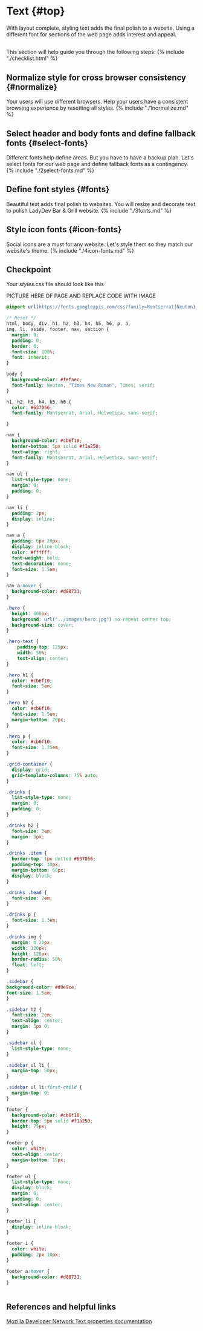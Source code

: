 # Text {#top}
With layout complete, styling text adds the final polish to a website. Using a different font for sections of the web page adds interest and appeal. 

<!-- trick markdown to give me a little space between these two sections of text -->
## 

This section will help guide you through the following steps:
{% include "./checklist.html" %}

## Normalize style for cross browser consistency {#normalize} <span class="navigate-top"><a href="#top" title="Take me to the top of page"><i class="fa fa-chevron-circle-up" aria-hidden="true"></i></a></span>
Your users will use different browsers. Help your users have a consistent browsing experience by resetting all styles.
{% include "./1normalize.md" %}

## Select header and body fonts and define fallback fonts  {#select-fonts} <span class="navigate-top"><a href="#top" title="Take me to the top of page"><i class="fa fa-chevron-circle-up" aria-hidden="true"></i></a></span>
Different fonts help define areas. But you have to have a backup plan. Let's select fonts for our web page and define fallback fonts as a contingency.
{% include "./2select-fonts.md" %}

## Define font styles {#fonts} <span class="navigate-top"><a href="#top" title="Take me to the top of page"><i class="fa fa-chevron-circle-up" aria-hidden="true"></i></a></span>
Beautiful text adds final polish to websites. You will resize and decorate text to polish LadyDev Bar & Grill website.
{% include "./3fonts.md" %}

## Style icon fonts {#icon-fonts} <span class="navigate-top"><a href="#top" title="Take me to the top of page"><i class="fa fa-chevron-circle-up" aria-hidden="true"></i></a></span>
Social icons are a must for any website. Let's style them so they match our website's theme.
{% include "./4icon-fonts.md" %}

## Checkpoint
Your _styles.css_ file should look like this

PICTURE HERE OF PAGE AND REPLACE CODE WITH IMAGE

```css
@import url(https://fonts.googleapis.com/css?family=Montserrat|Neuton);

/* Reset */
html, body, div, h1, h2, h3, h4, h5, h6, p, a,
img, li, aside, footer, nav, section {
  margin: 0;
  padding: 0;
  border: 0;
  font-size: 100%;
  font: inherit;
}

body {
  background-color: #fefaec;
  font-family: Neuton, "Times New Roman", Times, serif;
}

h1, h2, h3, h4, h5, h6 {
  color: #637056;
  font-family: Montserrat, Arial, Helvetica, sans-serif;

}

nav {
  background-color: #cb6f10;
  border-bottom: 5px solid #f1a250;
  text-align: right;
  font-family: Montserrat, Arial, Helvetica, sans-serif;
}

nav ul {
  list-style-type: none;
  margin: 0;
  padding: 0;
}

nav li {
  padding: 2px;
  display: inline;
}

nav a {
  padding: 6px 20px;
  display: inline-block;
  color: #ffffff;
  font-weight: bold;
  text-decoration: none;
  font-size: 1.5em;
}

nav a:hover {
  background-color: #d88731;
}

.hero {
  height: 600px;
  background: url("../images/hero.jpg") no-repeat center top;
  background-size: cover;
}

.hero-text {
    padding-top: 125px;
    width: 50%;
    text-align: center;
}

.hero h1 {
  color: #cb6f10;
  font-size: 5em;
}

.hero h2 {
  color: #cb6f10;
  font-size: 1.5em;
  margin-bottom: 20px;
}

.hero p {
  color: #cb6f10;
  font-size: 1.25em;
}

.grid-container {
  display: grid;
  grid-template-columns: 75% auto;
}

.drinks {
  list-style-type: none;
  margin: 0;
  padding: 0;
}

.drinks h2 {
  font-size: 3em;
  margin: 5px;
}

.drinks .item {
  border-top: 1px dotted #637056;
  padding-top: 10px;
  margin-bottom: 60px;
  display: block;
}

.drinks .head {
  font-size: 2em;
}

.drinks p {
  font-size: 1.3em;
}

.drinks img {
  margin: 0 20px;
  width: 120px;
  height: 120px;
  border-radius: 50%;
  float: left;
}

.sidebar {
background-color: #d9e9ce;
font-size: 1.5em;
}

.sidebar h2 {
  font-size: 2em;
  text-align: center;
  margin: 5px 0;
}

.sidebar ul {
  list-style-type: none;
}

.sidebar ul li {
  margin-top: 50px;
}

.sidebar ul li:first-child {
  margin-top: 0;
}

footer {
  background-color: #cb6f10;
  border-top: 5px solid #f1a250;
  height: 75px;
}

footer p {
  color: white;
  text-align: center;
  margin-bottom: 15px;
}

footer ul {
  list-style-type: none;
  display: block;
  margin: 0;
  padding: 0;
  text-align: center;
}

footer li {
  display: inline-block;
}

footer i {
  color: white;
  padding: 2px 10px;
}

footer a:hover {
  background-color: #d88731;
}



```


## References and helpful links
[Mozilla Developer Network Text properties documentation](https://developer.mozilla.org/en-US/docs/Web/CSS/CSS_Text)

